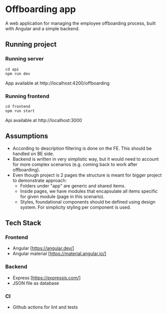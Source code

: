 # Offboarding app
A web application for managing the employee offboarding process, built with Angular and a simple backend.

## Running project
### Running server
```
cd api
npm run dev
```
App available at http://localhost:4200/offboarding 

### Running frontend
```
cd frontend
npm run start
```
Api available at http://localhost:3000

## Assumptions
- According to description filtering is done on the FE. This should be handled on BE side.
- Backend is written in very simplistic way, but it would need to account for more complex scenarios (e.g. coming back to work after offboarding).
- Even though project is 2 pages the structure is meant for bigger project to demonstrate approach:
  - Folders under "app" are generic and shared items.
  - Inside pages, we have modules that encapsulate all items specific for given module (page in this scenario).
  - Styles, foundational components should be defined using design system. For simplicity styling per component is used.


## Tech Stack
### Frontend
- Angular [https://angular.dev/] 
- Angular material [https://material.angular.io/]

### Backend
- Express [https://expressjs.com/]
- JSON file as database

### CI
- Github actions for lint and tests
